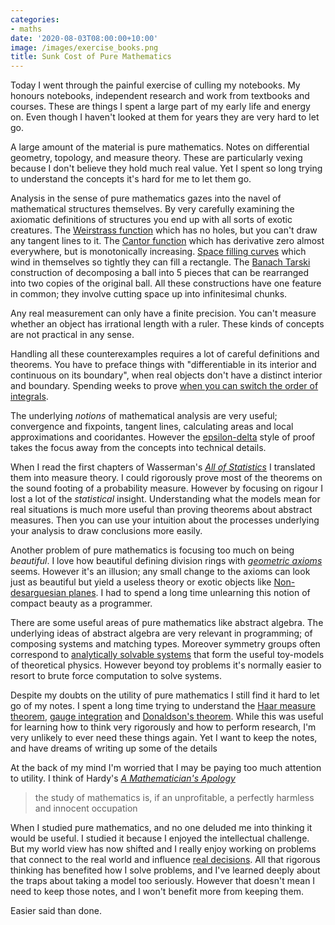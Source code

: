 ```yaml
---
categories:
- maths
date: '2020-08-03T08:00:00+10:00'
image: /images/exercise_books.png
title: Sunk Cost of Pure Mathematics
---
```


Today I went through the painful exercise of culling my notebooks.
My honours notebooks, independent research and work from textbooks and courses.
These are things I spent a large part of my early life and energy on.
Even though I haven't looked at them for years they are very hard to let go.

A large amount of the material is pure mathematics.
Notes on differential geometry, topology, and measure theory.
These are particularly vexing because I don't believe they hold much real value.
Yet I spent so long trying to understand the concepts it's hard for me to let them go.

Analysis in the sense of pure mathematics gazes into the navel of mathematical structures themselves.
By very carefully examining the axiomatic definitions of structures you end up with all sorts of exotic creatures.
The [Weirstrass function](https://en.wikipedia.org/wiki/Weierstrass_function) which has no holes, but you can't draw any tangent lines to it.
The [Cantor function](https://en.wikipedia.org/wiki/Cantor_function) which has derivative zero almost everywhere, but is monotonically increasing.
[Space filling curves](https://en.wikipedia.org/wiki/Space-filling_curve) which wind in themselves so tightly they can fill a rectangle.
The [Banach Tarski](https://en.wikipedia.org/wiki/Banach%E2%80%93Tarski_paradox) construction of decomposing a ball into 5 pieces that can be rearranged into two copies of the original ball.
All these constructions have one feature in common; they involve cutting space up into infinitesimal chunks.

Any real measurement can only have a finite precision.
You can't measure whether an object has irrational length with a ruler.
These kinds of concepts are not practical in any sense.

Handling all these counterexamples requires a lot of careful definitions and theorems.
You have to preface things with "differentiable in its interior and continuous on its boundary", when real objects don't have a distinct interior and boundary.
Spending weeks to prove [when you can switch the order of integrals](https://en.wikipedia.org/wiki/Fubini%27s_theorem).

The underlying *notions* of mathematical analysis are very useful; convergence and fixpoints, tangent lines, calculating areas and local approximations and cooridantes.
However the [epsilon-delta](https://en.wikipedia.org/wiki/(%CE%B5,_%CE%B4)-definition_of_limit) style of proof takes the focus away from the concepts into technical details.

When I read the first chapters of Wasserman's [*All of Statistics*](/all-of-statistics) I translated them into measure theory.
I could rigorously prove most of the theorems on the sound footing of a probability measure.
However by focusing on rigour I lost a lot of the *statistical* insight.
Understanding what the models mean for real situations is much more useful than proving theorems about abstract measures.
Then you can use your intuition about the processes underlying your analysis to draw conclusions more easily.

Another problem of pure mathematics is focusing too much on being *beautiful*.
I love how beautiful defining division rings with [*geometric axioms*](/geometry-of-division-rings) seems.
However it's an illusion; any small change to the axioms can look just as beautiful but yield a useless theory or exotic objects like [Non-desarguesian planes](/non-desarguesian-projective-planes).
I had to spend a long time unlearning this notion of compact beauty as a programmer.

There are some useful areas of pure mathematics like abstract algebra.
The underlying ideas of abstract algebra are very relevant in programming; of composing systems and matching types.
Moreover symmetry groups often correspond to [analytically solvable systems](/symmetry-lie-alebras-qde-1) that form the useful toy-models of theoretical physics.
However beyond toy problems it's normally easier to resort to brute force computation to solve systems.

Despite my doubts on the utility of pure mathematics I still find it hard to let go of my notes.
I spent a long time trying to understand the [Haar measure theorem](https://en.wikipedia.org/wiki/Haar_measure), [gauge integration](https://en.wikipedia.org/wiki/Henstock%E2%80%93Kurzweil_integral) and [Donaldson's theorem](https://en.wikipedia.org/wiki/Donaldson%27s_theorem).
While this was useful for learning how to think very rigorously and how to perform research, I'm very unlikely to ever need these things again.
Yet I want to keep the notes, and have dreams of writing up some of the details

At the back of my mind I'm worried that I may be paying too much attention to utility.
I think of Hardy's [*A Mathematician's Apology*](https://www.math.ualberta.ca/mss/misc/A%20Mathematician%27s%20Apology.pdf)

> the study of mathematics is, if an unprofitable, a perfectly harmless and innocent occupation

When I studied pure mathematics, and no one deluded me into thinking it would be useful.
I studied it because I enjoyed the intellectual challenge.
But my world view has now shifted and I really enjoy working on problems that connect to the real world and influence [real decisions](/analysis-decision).
All that rigorous thinking has benefited how I solve problems, and I've learned deeply about the traps about taking a model too seriously.
However that doesn't mean I need to keep those notes, and I won't benefit more from keeping them.

Easier said than done.